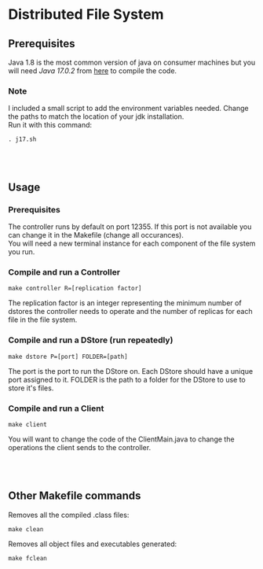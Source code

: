 # Distributed File System

## Prerequisites

Java 1.8 is the most common version of java on consumer machines but you will need *Java 17.0.2* from [here](https://www.oracle.com/java/technologies/javase/jdk17-archive-downloads.html) to compile the code.

### Note
I included a small script to add the environment variables needed. Change the paths to match the location of your jdk installation.<br> Run it with this command:
```
. j17.sh
```

<br></br>

## Usage
### Prerequisites
The controller runs by default on port 12355. If this port is not available you can change it in the Makefile (change all occurances).<br>
You will need a new terminal instance for each component of the file system you run.

### Compile and run a Controller
```
make controller R=[replication factor]
```
The replication factor is an integer representing the minimum number of dstores the controller needs to operate and the number of replicas for each file in the file system.

### Compile and run a DStore (run repeatedly)
```
make dstore P=[port] FOLDER=[path]
```
The port is the port to run the DStore on. Each DStore should have a unique port assigned to it. FOLDER is the path to a folder for the DStore to use to store it's files.

### Compile and run a Client
```
make client
```
You will want to change the code of the ClientMain.java to change the operations the client sends to the controller.

<br></br>

## Other Makefile commands
Removes all the compiled .class files:
```
make clean
```
Removes all object files and executables generated:
```
make fclean
```
